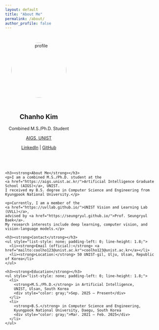 ```yaml
---
layout: default
title: "About Me"
permalink: /about/
author_profile: false
---
```


<div style="display: flex; flex-wrap: wrap; gap: 40px; align-items: flex-start; margin-top: 40px;">

  <!-- Left Panel -->
  <div style="flex: 0 0 220px; text-align: center;">
    <img src="image/about.png" alt="profile" style="border-radius: 50%; width: 180px; margin-bottom: 20px;">
    <h2><strong>Chanho Kim</strong></h2>
    <p>Combined M.S./Ph.D. Student</p>
    <p><a href="https://aigs.unist.ac.kr/">AIGS, UNIST</a></p>
    <p>
<!--       <a href="/assets/files/chanho_kim_cv.pdf"><strong>CV</strong></a> | -->
      <a href="https://linkedin.com/in/chanho-kim-891a542a2">LinkedIn</a> |
      <a href="https://github.com/coolho1129">GitHub</a>
    </p>
  </div>

  <!-- Right Panel -->
  <div style="flex: 1; min-width: 280px; max-width: 700px;">

    <h3><strong>About Me</strong></h3>
    <p>I am a combined M.S./Ph.D. student at the
    <a href="https://aigs.unist.ac.kr/">Artificial Intelligence Graduate School (AIGS)</a>, UNIST.  
    I received my B.S. degree in Computer Science and Engineering from Kyungpook National University.</p>

    <p>Currently, I am a member of the
    <a href="https://uvllab.github.io/">UNIST Vision and Learning Lab (UVLL)</a>,
    advised by <a href="https://seungryul.github.io/">Prof. Seungryul Baek</a>.  
    My research interests include deep learning, computer vision, and vision-language models.</p>

    <h3><strong>Contact</strong></h3>
    <ul style="list-style: none; padding-left: 0; line-height: 1.8;">
      <li><strong>Email (official):</strong> <a href="mailto:coolho123@unist.ac.kr">coolho123@unist.ac.kr</a></li>
      <li><strong>Location:</strong> 50 UNIST-gil, Ulju, Ulsan, Republic of Korea</li>
    </ul>

    <h3><strong>Education</strong></h3>
    <ul style="list-style: none; padding-left: 0; line-height: 1.8;">
      <li>
        <strong>M.S./Ph.D.</strong> in Artificial Intelligence,  
        UNIST, Ulsan, South Korea  
        <div style="color: gray;">Sep. 2025 – Present</div>
      </li>
      <li>
        <strong>B.S.</strong> in Computer Science and Engineering,  
        Kyungpook National University, Daegu, South Korea  
        <div style="color: gray;">Mar. 2021 – Feb. 2025</div>
      </li>
    </ul>

  </div>
</div>
